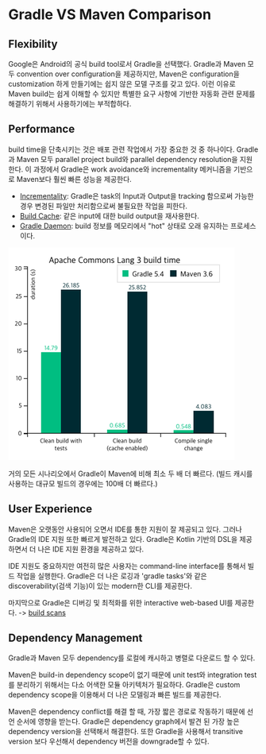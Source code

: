 # Gradle VS Maven Comparison

## Flexibility
Google은 Android의 공식 build tool로서 Gradle을 선택했다.
Gradle과 Maven 모두 convention over configuration을 제공하지만, Maven은 configuration을 customization 하게 만들기에는 쉽지 않은 모델 구조를 갖고 있다. 이런 이유로 Maven build는 쉽게 이해할 수 있지만 특별한 요구 사항에 기반한 자동화 관련 문제를 해결하기 위해서 사용하기에는 부적합하다.

## Performance
build time을 단축시키는 것은 배포 관련 작업에서 가장 중요한 것 중 하나이다. Gradle과 Maven 모두 parallel project build와 parallel dependency resolution을 지원한다. 이 과정에서 Gradle은 work avoidance와 incrementality 메커니즘을 기반으로 Maven보다 훨씬 빠른 성능을 제공한다.
- [Incrementality](https://blog.gradle.org/introducing-incremental-build-support): Gradle은 task의 Input과 Output을 tracking 함으로써 가능한 경우 변경된 파일만 처리함으로써 불필요한 작업을 피한다.
- [Build Cache](https://blog.gradle.org/introducing-gradle-build-cache): 같은 input에 대한 build output을 재사용한다.
- [Gradle Daemon](https://docs.gradle.org/current/userguide/gradle_daemon.html): build 정보를 메모리에서 "hot" 상태로 오래 유지하는 프로세스이다.
 
![build-time](/gradle/image/gradle-vs-maven-comparison/build-time.png)

거의 모든 시나리오에서 Gradle이 Maven에 비해 최소 두 배 더 빠르다. (빌드 캐시를 사용하는 대규모 빌드의 경우에는 100배 더 빠르다.)

## User Experience
Maven은 오랫동안 사용되어 오면서 IDE를 통한 지원이 잘 제공되고 있다. 그러나 Gradle의 IDE 지원 또한 빠르게 발전하고 있다. Gradle은 Kotlin 기반의 DSL을 제공하면서 더 나은 IDE 지원 환경을 제공하고 있다.

IDE 지원도 중요하지만 여전히 많은 사용자는 command-line interface를 통해서 빌드 작업을 실행한다. Gradle은 더 나은 로깅과 'gradle tasks'와 같은 discoverability(검색 기능)이 있는 modern한 CLI를 제공한다.

마지막으로 Gradle은 디버깅 및 최적화를 위한 interactive web-based UI를 제공한다. -> [build scans](https://gradle.com/build-scans/?_ga=2.25537149.1344853913.1587296453-3879792.1583141850)

## Dependency Management
Gradle과 Maven 모두 dependency를 로컬에 캐시하고 병렬로 다운로드 할 수 있다.

Maven은 build-in dependency scope이 없기 때문에 unit test와 integration test를 분리하기 위해서는 다소 어색한 모듈 아키텍처가 필요하다. Gradle은 custom dependency scope을 이용해서 더 나은 모델링과 빠른 빌드를 제공한다.

Maven은 dependency conflict를 해결 할 때, 가장 짧은 경로로 작동하기 때문에 선언 순서에 영향을 받는다. Gradle은 dependency graph에서 발견 된 가장 높은 dependency version을 선택해서 해결한다. 또한 Gradle을 사용해서 transitive version 보다 우선해서 dependency 버전을 downgrade할 수 있다.

